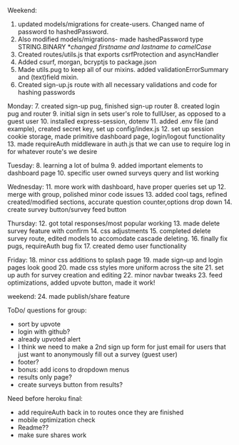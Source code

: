 Weekend:
1. updated models/migrations for create-users. Changed name of password to hashedPassword.
2. Also modified models/migrations- made hashedPassword type STRING.BINARY
**changed firstname and lastname to camelCase*
3. Created routes/utils.js that exports csrfProtection and asyncHandler
4. Added csurf, morgan, bcryptjs to package.json
5. Made utils.pug to keep all of our mixins. added validationErrorSummary and (text)field mixin.
6. Created sign-up.js route with all necessary validations and code for hashing passwords

Monday:
7. created sign-up pug, finished sign-up router
8. created login pug and router
9. initial sign in sets user's role to fullUser, as opposed to a guest user
10. installed express-session, dotenv
11. added .env file (and example), created secret key, set up config/index.js
12. set up session cookie storage, made primitive dashboard page, login/logout functionality
13. made requireAuth middleware in auth.js that we can use to require log in for whatever route's we desire

Tuesday:
8. learning a lot of bulma
9. added important elements to dashboard page
10. specific user owned surveys query and list working

Wednesday:
11. more work with dashboard, have proper queries set up
12. merge with group, polished minor code issues
13. added cool tags, refined created/modified sections, accurate question counter,options drop down
14. create survey button/survey feed button

Thursday:
12. got total responses/most popular working
13. made delete survey feature with confirm
14. css adjustments
15. completed delete survey route, edited models to accomodate cascade deleting.
16. finally fix pugs, requireAuth bug fix
17. created demo user functionality

Friday:
18. minor css additions to splash page
19. made sign-up and login pages look good
20. made css styles more uniform across the site
21. set up auth for survey creation and editing
22. minor navbar tweaks
23. feed optimizations, added upvote button, made it work!

weekend:
24. made publish/share feature


ToDo/ questions for group:
- sort by upvote
- login with github?
- already upvoted alert
- I think we need to make a 2nd sign up form for just email for users that just want to anonymously fill out a survey (guest user)
- footer?
- bonus: add icons to dropdown menus
- results only page?
- create surveys button from results?


Need before heroku final:
- add requireAuth back in to routes once they are finished
- mobile optimization check
- Readme??
- make sure shares work
